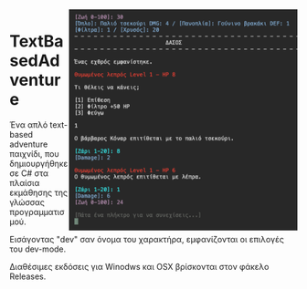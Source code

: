 <img src="screenshot.png" width=400 align="right">

# TextBasedAdventure

Ένα απλό text-based adventure παιχνίδι, που δημιουργήθηκε σε C# στα πλαίσια εκμάθησης της γλώσσας προγραμματισμού.

Εισάγοντας "dev" σαν όνομα του χαρακτήρα, εμφανίζονται οι επιλογές του dev-mode.

Διαθέσιμες εκδόσεις για Winodws και OSX βρίσκονται στον φάκελο Releases.
